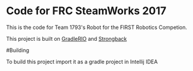 # Code for FRC SteamWorks 2017

This is the code for Team 1793's Robot for the FIRST Robotics Competion.

This project is built on [GradleRIO](https://github.com/Open-RIO/GradleRIO) and [Strongback](https://github.com/strongback/strongback-java)

#Building

To build this project import it as a gradle project in Intellij IDEA